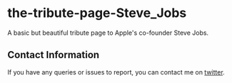 # the-tribute-page-Steve_Jobs
A basic but beautiful tribute page to Apple's co-founder Steve Jobs.


## Contact Information
If you have any queries or issues to report, you can contact me on [twitter](https://twitter.com/harshsahu97/).
